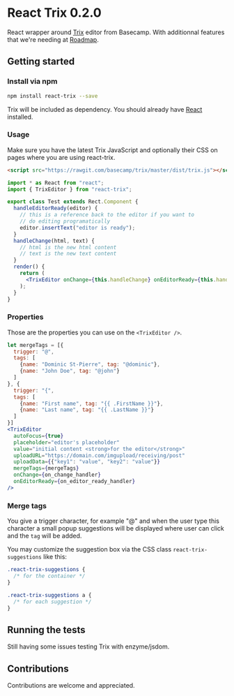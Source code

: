 # React Trix 0.2.0

React wrapper around [Trix](https://github.com/basecamp/trix) editor from Basecamp. With additionnal features that we're
needing at [Roadmap](https://roadmap.space).

## Getting started

### Install via npm

```bash
npm install react-trix --save
```

Trix will be included as dependency. You should already have [React](https://facebook.github.io/react) installed.

### Usage

Make sure you have the latest Trix JavaScript and optionally their CSS on pages where you are using react-trix.

```html
<script src="https://rawgit.com/basecamp/trix/master/dist/trix.js"></script>
```

```jsx
import * as React from "react";
import { TrixEditor } from "react-trix";

export class Test extends Rect.Component {
  handleEditorReady(editor) {
    // this is a reference back to the editor if you want to
    // do editing programatically
    editor.insertText("editor is ready");
  }
  handleChange(html, text) {
    // html is the new html content
    // text is the new text content
  }
  render() {
    return (
      <TrixEditor onChange={this.handleChange} onEditorReady={this.handleReady} />
    );
  }
}
```

### Properties

Those are the properties you can use on the `<TrixEditor />`.

```jsx
let mergeTags = [{
  trigger: "@",
  tags: [
    {name: "Dominic St-Pierre", tag: "@dominic"},
    {name: "John Doe", tag: "@john"}
  ]
}, {
  trigger: "{",
  tags: [
    {name: "First name", tag: "{{ .FirstName }}"},
    {name: "Last name", tag: "{{ .LastName }}"}
  ]
}]
<TrixEditor
  autoFocus={true}
  placeholder="editor's placeholder"
  value="initial content <strong>for the editor</strong>"
  uploadURL="https://domain.com/imgupload/receiving/post"
  uploadData={{"key1": "value", "key2": "value"}}
  mergeTags={mergeTags}
  onChange={on_change_handler}
  onEditorReady={on_editor_ready_handler}
/>
```

### Merge tags

You give a trigger character, for example "@" and when the user type this character a small popup suggestions
will be displayed where user can click and the `tag` will be added.

You may customize the suggestion box via the CSS class `react-trix-suggestions` like this:

```css
.react-trix-suggestions {
  /* for the container */
}

.react-trix-suggestions a {
  /* for each suggestion */
}
```

## Running the tests

Still having some issues testing Trix with enzyme/jsdom.

## Contributions

Contributions are welcome and appreciated.

